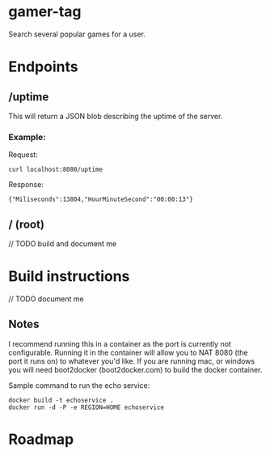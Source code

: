 gamer-tag
=====

Search several popular games for a user.

# Endpoints

## /uptime
This will return a JSON blob describing the uptime of the server.

### Example:
Request:
```
curl localhost:8080/uptime
```
Response:
```
{"Miliseconds":13804,"HourMinuteSecond":"00:00:13"}
```

## / (root)
// TODO build and document me


# Build instructions
// TODO document me

## Notes
I recommend running this in a container as the port is currently not configurable. Running it in the container will allow you to NAT 8080 (the port it runs on) to whatever you'd like.
If you are running mac, or windows you will need boot2docker (boot2docker.com) to build the docker container.

Sample command to run the echo service:
```
docker build -t echoservice .
docker run -d -P -e REGION=HOME echoservice
```

# Roadmap

